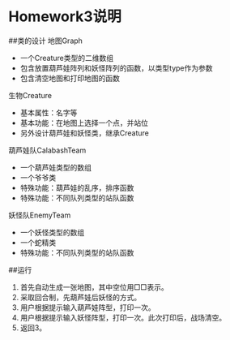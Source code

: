 # Homework3说明
##类的设计
地图Graph
+ 一个Creature类型的二维数组
+ 包含放置葫芦娃阵列和妖怪阵列的函数，以类型type作为参数
+ 包含清空地图和打印地图的函数

生物Creature
+ 基本属性：名字等
+ 基本功能：在地图上选择一个点，并站位
+ 另外设计葫芦娃和妖怪类，继承Creature


葫芦娃队CalabashTeam
+ 一个葫芦娃类型的数组
+ 一个爷爷类
+ 特殊功能：葫芦娃的乱序，排序函数
+ 特殊功能：不同队列类型的站队函数

妖怪队EnemyTeam
+ 一个妖怪类型的数组
+ 一个蛇精类
+ 特殊功能：不同队列类型的站队函数


##运行
1. 首先自动生成一张地图，其中空位用□□表示。
2. 采取回合制，先葫芦娃后妖怪的方式。
3. 用户根据提示输入葫芦娃阵型，打印一次。
4. 用户根据提示输入妖怪阵型，打印一次。此次打印后，战场清空。
5. 返回3。


